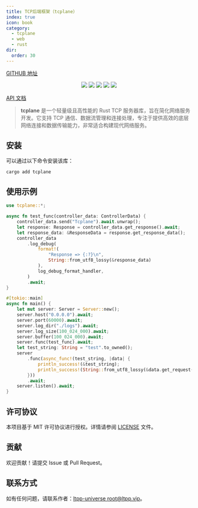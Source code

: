 ```yaml
---
title: TCP后端框架（tcplane）
index: true
icon: book
category:
  - tcplane
  - web
  - rust
dir:
  order: 30
---
```


<Share colorful />

[GITHUB 地址](https://github.com/ltpp-universe/tcplane)

<center>

[![](https://img.shields.io/crates/v/tcplane.svg)](https://crates.io/crates/tcplane)
[![](https://img.shields.io/crates/d/tcplane.svg)](https://img.shields.io/crates/d/tcplane.svg)
[![](https://docs.rs/tcplane/badge.svg)](https://docs.rs/tcplane)
[![](https://github.com/ltpp-universe/tcplane/workflows/Rust/badge.svg)](https://github.com/ltpp-universe/tcplane/actions?query=workflow:Rust)
[![](https://img.shields.io/crates/l/tcplane.svg)](./LICENSE)

</center>

[API 文档](https://docs.rs/tcplane/latest/tcplane/)

> **tcplane** 是一个轻量级且高性能的 Rust TCP 服务器库，旨在简化网络服务开发。它支持 TCP 通信、数据流管理和连接处理，专注于提供高效的底层网络连接和数据传输能力，非常适合构建现代网络服务。

## 安装

可以通过以下命令安装该库：

```shell
cargo add tcplane
```

## 使用示例

```rust
use tcplane::*;

async fn test_func(controller_data: ControllerData) {
    controller_data.send("Tcplane").await.unwrap();
    let response: Response = controller_data.get_response().await;
    let response_data: &ResponseData = response.get_response_data();
    controller_data
        .log_debug(
            format!(
                "Response => {:?}\n",
                String::from_utf8_lossy(&response_data)
            ),
            log_debug_format_handler,
        )
        .await;
}

#[tokio::main]
async fn main() {
    let mut server: Server = Server::new();
    server.host("0.0.0.0").await;
    server.port(60000).await;
    server.log_dir("./logs").await;
    server.log_size(100_024_000).await;
    server.buffer(100_024_000).await;
    server.func(test_func).await;
    let test_string: String = "test".to_owned();
    server
        .func(async_func!(test_string, |data| {
            println_success!(&test_string);
            println_success!(String::from_utf8_lossy(&data.get_request().await));
        }))
        .await;
    server.listen().await;
}
```

## 许可协议

本项目基于 MIT 许可协议进行授权。详情请参阅 [LICENSE](LICENSE) 文件。

## 贡献

欢迎贡献！请提交 Issue 或 Pull Request。

## 联系方式

如有任何问题，请联系作者：[ltpp-universe <root@ltpp.vip>](mailto:root@ltpp.vip)。

<Bottom />
